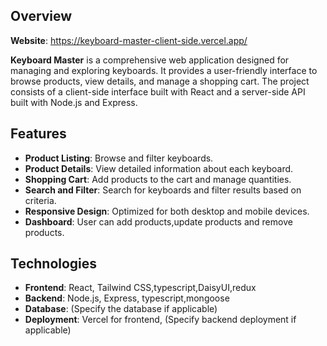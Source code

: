 ## Overview
**Website**: https://keyboard-master-client-side.vercel.app/

**Keyboard Master** is a comprehensive web application designed for managing and exploring keyboards. It provides a user-friendly interface to browse products, view details, and manage a shopping cart. The project consists of a client-side interface built with React and a server-side API built with Node.js and Express.

## Features

- **Product Listing**: Browse and filter keyboards.
- **Product Details**: View detailed information about each keyboard.
- **Shopping Cart**: Add products to the cart and manage quantities.
- **Search and Filter**: Search for keyboards and filter results based on criteria.
- **Responsive Design**: Optimized for both desktop and mobile devices.
- **Dashboard**: User can add products,update products and remove products.

## Technologies

- **Frontend**: React, Tailwind CSS,typescript,DaisyUI,redux
- **Backend**: Node.js, Express, typescript,mongoose
- **Database**: (Specify the database if applicable)
- **Deployment**: Vercel for frontend, (Specify backend deployment if applicable)